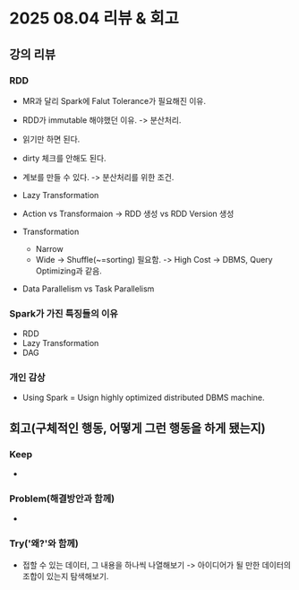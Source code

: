# 2025 08.04 리뷰 & 회고

## 강의 리뷰

### RDD

- MR과 달리 Spark에 Falut Tolerance가 필요해진 이유.
- RDD가 immutable 해야했던 이유.
-> 분산처리.
- 읽기만 하면 된다.
- dirty 체크를 안해도 된다.
- 계보를 만들 수 있다.
-> 분산처리를 위한 조건.

- Lazy Transformation
- Action vs Transformaion
-> RDD 생성 vs RDD Version 생성

- Transformation
  - Narrow
  - Wide -> Shuffle(~=sorting) 필요함. -> High Cost
-> DBMS, Query Optimizing과 같음.

- Data Parallelism vs Task Parallelism

### Spark가 가진 특징들의 이유

- RDD
- Lazy Transformation
- DAG

### 개인 감상

- Using Spark = Usign highly optimized distributed DBMS machine.

## 회고(구체적인 행동, 어떻게 그런 행동을 하게 됐는지)

### Keep

- 

### Problem(해결방안과 함께)

- 

### Try('왜?'와 함께)

- 접할 수 있는 데이터, 그 내용을 하나씩 나열해보기
-> 아이디어가 될 만한 데이터의 조합이 있는지 탐색해보기.
